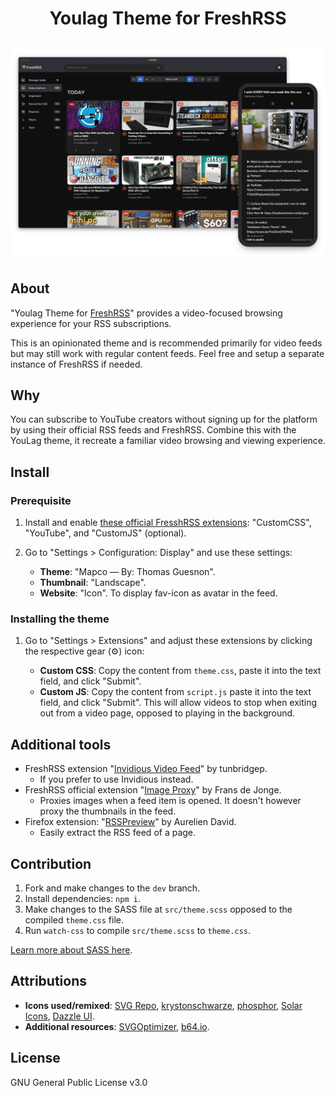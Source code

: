 <h1 align="center">
   Youlag Theme for FreshRSS

   <img src="https://github.com/civilblur/youlag/blob/main/src/capture.png" alt="youlag screencapture" width="1000"></a>
</h1>

## About
"Youlag Theme for [FreshRSS](https://freshrss.org/)" provides a video-focused browsing experience for your RSS subscriptions.

This is an opinionated theme and is recommended primarily for video feeds but may still work with regular content feeds. Feel free and setup a separate instance of FreshRSS if needed.

## Why

You can subscribe to YouTube creators without signing up for the platform by using their official RSS feeds and FreshRSS. Combine this with the YouLag theme, it recreate a familiar video browsing and viewing experience.

## Install

### Prerequisite

1. Install and enable [these official FresshRSS extensions](https://github.com/FreshRSS/Extensions): "CustomCSS", "YouTube", and "CustomJS" (optional).

2. Go to "Settings > Configuration: Display" and use these settings:
   - **Theme**: "Mapco — By: Thomas Guesnon".
   - **Thumbnail**: "Landscape".
   - **Website**: "Icon". To display fav-icon as avatar in the feed.

### Installing the theme

1. Go to "Settings > Extensions" and adjust these extensions by clicking the respective gear (⚙️) icon:

   - **Custom CSS**: Copy the content from `theme.css`, paste it into the text field, and click "Submit".
   - **Custom JS**: Copy the content from `script.js` paste it into the text field, and click "Submit". This will allow videos to stop when exiting out from a video page, opposed to playing in the background.

## Additional tools

- FreshRSS extension "[Invidious Video Feed](https://github.com/tunbridgep/freshrss-invidious)" by tunbridgep.
  - If you prefer to use Invidious instead.
- FreshRSS official extension "[Image Proxy](https://github.com/FreshRSS/Extensions)" by Frans de Jonge.
  - Proxies images when a feed item is opened. It doesn't however proxy the thumbnails in the feed.
- Firefox extension: "[RSSPreview](https://github.com/aureliendavid/rsspreview)" by Aurelien David.
  - Easily extract the RSS feed of a page.

## Contribution

1. Fork and make changes to the `dev` branch.
1. Install dependencies: `npm i`.
1. Make changes to the SASS file at `src/theme.scss` opposed to the compiled `theme.css` file.
1. Run `watch-css` to compile `src/theme.scss` to `theme.css`.

[Learn more about SASS here](https://sass-lang.com/install/).

## Attributions

- **Icons used/remixed**: [SVG Repo](https://www.svgrepo.com/collection/design-and-development-elements/), [krystonschwarze](https://www.svgrepo.com/author/krystonschwarze/), [phosphor](https://www.svgrepo.com/author/phosphor/), [Solar Icons](https://www.svgrepo.com/svg/529779/playlist), [Dazzle UI](https://www.svgrepo.com/author/Dazzle%20UI/).
- **Additional resources**: [SVGOptimizer](https://jakearchibald.github.io/svgomg/), [b64.io](https://b64.io/).

## License

GNU General Public License v3.0
